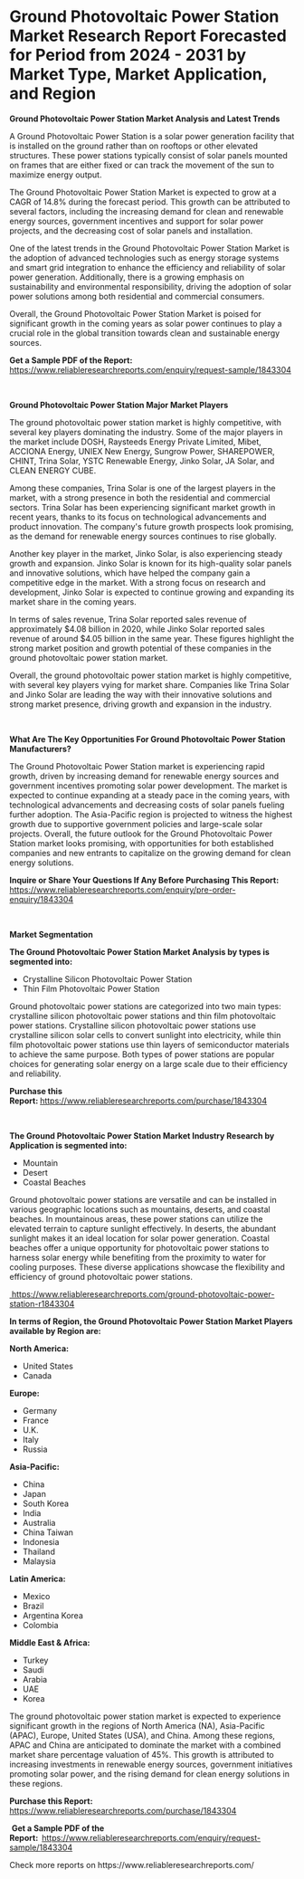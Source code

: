 <p><h1>Ground Photovoltaic Power Station Market Research Report Forecasted for Period from 2024 -  2031 by Market Type, Market Application, and Region</h1></p><p><strong>Ground Photovoltaic Power Station Market Analysis and Latest Trends</strong></p>
<p><p>A Ground Photovoltaic Power Station is a solar power generation facility that is installed on the ground rather than on rooftops or other elevated structures. These power stations typically consist of solar panels mounted on frames that are either fixed or can track the movement of the sun to maximize energy output.</p><p>The Ground Photovoltaic Power Station Market is expected to grow at a CAGR of 14.8% during the forecast period. This growth can be attributed to several factors, including the increasing demand for clean and renewable energy sources, government incentives and support for solar power projects, and the decreasing cost of solar panels and installation.</p><p>One of the latest trends in the Ground Photovoltaic Power Station Market is the adoption of advanced technologies such as energy storage systems and smart grid integration to enhance the efficiency and reliability of solar power generation. Additionally, there is a growing emphasis on sustainability and environmental responsibility, driving the adoption of solar power solutions among both residential and commercial consumers.</p><p>Overall, the Ground Photovoltaic Power Station Market is poised for significant growth in the coming years as solar power continues to play a crucial role in the global transition towards clean and sustainable energy sources.</p></p>
<p><strong>Get a Sample PDF of the Report:&nbsp;</strong> <a href="https://www.reliableresearchreports.com/enquiry/request-sample/1843304">https://www.reliableresearchreports.com/enquiry/request-sample/1843304</a></p>
<p>&nbsp;</p>
<p><strong>Ground Photovoltaic Power Station Major Market Players</strong></p>
<p><p>The ground photovoltaic power station market is highly competitive, with several key players dominating the industry. Some of the major players in the market include DOSH, Raysteeds Energy Private Limited, Mibet, ACCIONA Energy, UNIEX New Energy, Sungrow Power, SHAREPOWER, CHINT, Trina Solar, YSTC Renewable Energy, Jinko Solar, JA Solar, and CLEAN ENERGY CUBE.</p><p>Among these companies, Trina Solar is one of the largest players in the market, with a strong presence in both the residential and commercial sectors. Trina Solar has been experiencing significant market growth in recent years, thanks to its focus on technological advancements and product innovation. The company's future growth prospects look promising, as the demand for renewable energy sources continues to rise globally.</p><p>Another key player in the market, Jinko Solar, is also experiencing steady growth and expansion. Jinko Solar is known for its high-quality solar panels and innovative solutions, which have helped the company gain a competitive edge in the market. With a strong focus on research and development, Jinko Solar is expected to continue growing and expanding its market share in the coming years.</p><p>In terms of sales revenue, Trina Solar reported sales revenue of approximately $4.08 billion in 2020, while Jinko Solar reported sales revenue of around $4.05 billion in the same year. These figures highlight the strong market position and growth potential of these companies in the ground photovoltaic power station market.</p><p>Overall, the ground photovoltaic power station market is highly competitive, with several key players vying for market share. Companies like Trina Solar and Jinko Solar are leading the way with their innovative solutions and strong market presence, driving growth and expansion in the industry.</p></p>
<p>&nbsp;</p>
<p><strong>What Are The Key Opportunities For Ground Photovoltaic Power Station Manufacturers?</strong></p>
<p><p>The Ground Photovoltaic Power Station market is experiencing rapid growth, driven by increasing demand for renewable energy sources and government incentives promoting solar power development. The market is expected to continue expanding at a steady pace in the coming years, with technological advancements and decreasing costs of solar panels fueling further adoption. The Asia-Pacific region is projected to witness the highest growth due to supportive government policies and large-scale solar projects. Overall, the future outlook for the Ground Photovoltaic Power Station market looks promising, with opportunities for both established companies and new entrants to capitalize on the growing demand for clean energy solutions.</p></p>
<p><strong>Inquire or Share Your Questions If Any Before Purchasing This Report:</strong> <a href="https://www.reliableresearchreports.com/enquiry/pre-order-enquiry/1843304">https://www.reliableresearchreports.com/enquiry/pre-order-enquiry/1843304</a></p>
<p>&nbsp;</p>
<p><strong>Market Segmentation</strong></p>
<p><strong>The Ground Photovoltaic Power Station Market Analysis by types is segmented into:</strong></p>
<p><ul><li>Crystalline Silicon Photovoltaic Power Station</li><li>Thin Film Photovoltaic Power Station</li></ul></p>
<p><p>Ground photovoltaic power stations are categorized into two main types: crystalline silicon photovoltaic power stations and thin film photovoltaic power stations. Crystalline silicon photovoltaic power stations use crystalline silicon solar cells to convert sunlight into electricity, while thin film photovoltaic power stations use thin layers of semiconductor materials to achieve the same purpose. Both types of power stations are popular choices for generating solar energy on a large scale due to their efficiency and reliability.</p></p>
<p><strong>Purchase this Report:&nbsp;</strong><a href="https://www.reliableresearchreports.com/purchase/1843304">https://www.reliableresearchreports.com/purchase/1843304</a></p>
<p>&nbsp;</p>
<p><strong>The Ground Photovoltaic Power Station Market Industry Research by Application is segmented into:</strong></p>
<p><ul><li>Mountain</li><li>Desert</li><li>Coastal Beaches</li></ul></p>
<p><p>Ground photovoltaic power stations are versatile and can be installed in various geographic locations such as mountains, deserts, and coastal beaches. In mountainous areas, these power stations can utilize the elevated terrain to capture sunlight effectively. In deserts, the abundant sunlight makes it an ideal location for solar power generation. Coastal beaches offer a unique opportunity for photovoltaic power stations to harness solar energy while benefiting from the proximity to water for cooling purposes. These diverse applications showcase the flexibility and efficiency of ground photovoltaic power stations.</p></p>
<p><a href="https://www.reliableresearchreports.com/ground-photovoltaic-power-station-r1843304">&nbsp;https://www.reliableresearchreports.com/ground-photovoltaic-power-station-r1843304</a></p>
<p><strong>In terms of Region, the Ground Photovoltaic Power Station Market Players available by Region are:</strong></p>
<p>
    <p> <strong> North America: </strong>
        <ul>
            <li>United States</li>
            <li>Canada</li>
        </ul>
        </p> 
    <p> <strong> Europe: </strong>
        <ul>
            <li>Germany</li>
            <li>France</li>
            <li>U.K.</li>
            <li>Italy</li>
            <li>Russia</li>
        </ul>
        </p> 
    <p> <strong> Asia-Pacific: </strong>
        <ul>
            <li>China</li>
            <li>Japan</li>
            <li>South Korea</li>
            <li>India</li>
            <li>Australia</li>
            <li>China Taiwan</li>
            <li>Indonesia</li>
            <li>Thailand</li>
            <li>Malaysia</li>
        </ul>
        </p> 
    <p> <strong> Latin America: </strong>
        <ul>
            <li>Mexico</li>
            <li>Brazil</li>
            <li>Argentina Korea</li>
            <li>Colombia</li>
        </ul>
        </p> 
    <p> <strong> Middle East & Africa: </strong>
        <ul>
            <li>Turkey</li>
            <li>Saudi</li>
            <li>Arabia</li>
            <li>UAE</li>
            <li>Korea</li>
        </ul>
    </p>
    </p>
<p><p>The ground photovoltaic power station market is expected to experience significant growth in the regions of North America (NA), Asia-Pacific (APAC), Europe, United States (USA), and China. Among these regions, APAC and China are anticipated to dominate the market with a combined market share percentage valuation of 45%. This growth is attributed to increasing investments in renewable energy sources, government initiatives promoting solar power, and the rising demand for clean energy solutions in these regions.</p></p>
<p><strong>Purchase this Report: </strong><a href="https://www.reliableresearchreports.com/purchase/1843304">https://www.reliableresearchreports.com/purchase/1843304</a></p>
<p>&nbsp;<strong>Get a Sample PDF of the Report:&nbsp;&nbsp;</strong><a href="https://www.reliableresearchreports.com/enquiry/request-sample/1843304">https://www.reliableresearchreports.com/enquiry/request-sample/1843304</a></p>
<p><strong></strong></p>
<p>Check more reports on https://www.reliableresearchreports.com/</p>